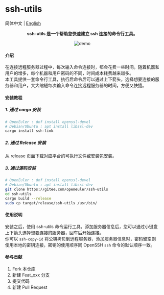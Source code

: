 # ssh-utils
简体中文 | [English](./README.en.md)
<div align="center">

**ssh-utils 是一个帮助您快速建立 ssh 连接的命令行工具。**

![demo](https://gitee.com/YukinoCoco/ssh-utils/raw/assets/assets/demo.gif)

</div>

#### 介绍
在连接远程服务器过程中，每次输入命令连接时，都会花费一些时间。随着机器和用户的增多，每个机器和用户密码的不同，时间成本耗费越来越多。  
本工具提供一套命令行工具，执行后命令后可以通过上下箭头，选择想要连接的服务器和用户，大大缩短每次输入命令连接远程服务器的时间，方便又快捷。

#### 安装教程

##### 1. 通过 cargo 安装
```bash
# OpenEuler : dnf install openssl-devel
# Debian/Ubuntu : apt install libssl-dev
cargo install ssh-link
```

##### 2. 通过 Release 安装
从 release 页面下载对应平台的可执行文件或安装包安装。

##### 3. 通过源码安装
```bash
# OpenEuler : dnf install openssl-devel
# Debian/Ubuntu : apt install libssl-dev
git clone https://gitee.com/openeuler/ssh-utils
cd ssh-utils
cargo build --release
sudo cp target/release/ssh-utils /usr/bin/
```

#### 使用说明

安装之后，使用 ssh-utils 命令运行工具。添加服务器信息后，您可以通过小键盘上下箭头选择想要连接的服务器，回车后开始连接。  
你可以 `ssh-copy-id` 将公钥拷贝到远程服务器，添加服务器信息时，密码留空则使用本地的密钥连接，密钥的使用顺序同 OpenSSH `ssh` 命令的默认顺序一致。

#### 参与贡献

1.  Fork 本仓库
2.  新建 Feat_xxx 分支
3.  提交代码
4.  新建 Pull Request